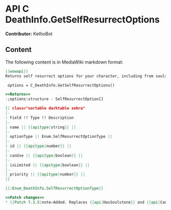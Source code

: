 # API C DeathInfo.GetSelfResurrectOptions

**Contributor:** KethoBot

## Content

The following content is in MediaWiki markdown format:

```mediawiki
{{wowapi}}
Returns self resurrect options for your character, including from soulstones.

 options = C_DeathInfo.GetSelfResurrectOptions()

==Returns==
:;options:structure - SelfResurrectOption[]

{| class="sortable darktable zebra"
|-
! Field !! Type !! Description
|-
| name || {{apitype|string}} ||
|-
| optionType || Enum.SelfResurrectOptionType ||
|-
| id || {{apitype|number}} ||
|-
| canUse || {{apitype|boolean}} ||
|-
| isLimited || {{apitype|boolean}} ||
|-
| priority || {{apitype|number}} ||
|}

{{:Enum_DeathInfo.SelfResurrectOptionType}}

==Patch changes==
* {{Patch 7.3.5|note=Added. Replaces {{api|HasSoulstone}} and {{api|CanUseSoulstone}}. [https://www.townlong-yak.com/framexml/7.3.5/Blizzard_Deprecated/Deprecated_7_3_5.lua#11]}}
```